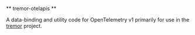 ** tremor-otelapis **

A data-binding and utility code for OpenTelemetry v1
primarily for use in the [tremor](https://www.tremor.rs/) project.




